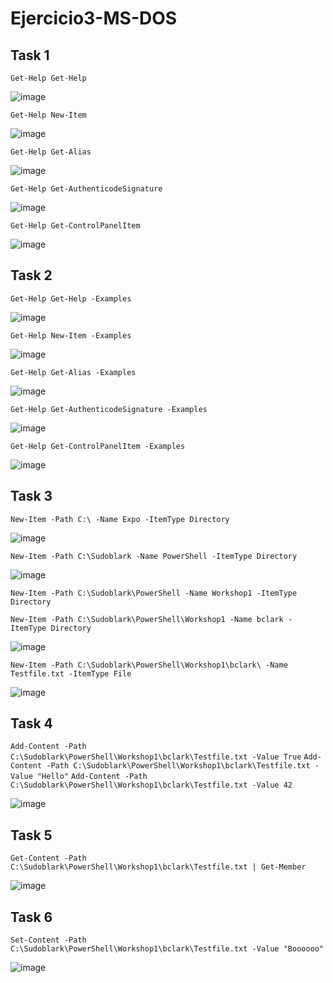 # Ejercicio3-MS-DOS

## Task 1 ##

`Get-Help Get-Help`

![image](https://user-images.githubusercontent.com/91564872/160498466-9724cb1e-65a6-4344-aeff-8941af1c940c.png)


`Get-Help New-Item`

![image](https://user-images.githubusercontent.com/91564872/160498644-881b0c2a-a551-45d8-af0d-337c05ff2807.png)

`Get-Help Get-Alias`

![image](https://user-images.githubusercontent.com/91564872/160498995-d3326153-e204-40a2-87e7-708bc936f880.png)

`Get-Help Get-AuthenticodeSignature`

![image](https://user-images.githubusercontent.com/91564872/160499070-8d034d32-1cb6-41f3-b77b-b44f3182c4fa.png)

`Get-Help Get-ControlPanelItem`

![image](https://user-images.githubusercontent.com/91564872/160499198-05e186ca-0e33-4cfa-895e-bf0c98b41d05.png)

## Task 2 ##

`Get-Help Get-Help -Examples`

![image](https://user-images.githubusercontent.com/91564872/160499307-89b91da6-da45-42ae-a469-b14f7c5abcf9.png)

`Get-Help New-Item -Examples`

![image](https://user-images.githubusercontent.com/91564872/160499479-873dbc4f-b8e2-4b4d-929a-609fdae519b5.png)

`Get-Help Get-Alias -Examples`

![image](https://user-images.githubusercontent.com/91564872/160499674-8e4415ed-8f07-4b94-969f-40d536331ef8.png)

`Get-Help Get-AuthenticodeSignature -Examples`

![image](https://user-images.githubusercontent.com/91564872/160500256-2aae49ac-cd9c-4834-88b9-9ceb9234152d.png)

`Get-Help Get-ControlPanelItem -Examples`

![image](https://user-images.githubusercontent.com/91564872/160500864-aa3980f0-d9c6-4241-a72f-7006a23712d3.png)

## Task 3

`New-Item -Path C:\ -Name Expo -ItemType Directory`

![image](https://user-images.githubusercontent.com/91564872/160867248-ffcd2f21-59d1-48d5-bdab-51be2c716e09.png)


`New-Item -Path C:\Sudoblark -Name PowerShell -ItemType Directory`

![image](https://user-images.githubusercontent.com/91564872/160867599-4969215d-93e2-45f4-94b8-173b4a328c65.png)


`New-Item -Path C:\Sudoblark\PowerShell -Name Workshop1 -ItemType Directory`



`New-Item -Path C:\Sudoblark\PowerShell\Workshop1 -Name bclark -ItemType Directory`

![image](https://user-images.githubusercontent.com/91564872/160867748-cf344078-9cf7-4d7e-a055-1aa638e157bd.png)

`New-Item -Path C:\Sudoblark\PowerShell\Workshop1\bclark\ -Name Testfile.txt -ItemType File`

![image](https://user-images.githubusercontent.com/91564872/160869274-488f7523-6b75-4971-9596-46d4ac480994.png)


## Task 4

`Add-Content -Path C:\Sudoblark\PowerShell\Workshop1\bclark\Testfile.txt -Value True`
`Add-Content -Path C:\Sudoblark\PowerShell\Workshop1\bclark\Testfile.txt -Value "Hello"`
`Add-Content -Path C:\Sudoblark\PowerShell\Workshop1\bclark\Testfile.txt -Value 42`

![image](https://user-images.githubusercontent.com/91564872/160869375-73ad6719-5790-4d24-8b54-d629b5b3eae7.png)

## Task 5

`Get-Content -Path C:\Sudoblark\PowerShell\Workshop1\bclark\Testfile.txt | Get-Member`

![image](https://user-images.githubusercontent.com/91564872/160869682-4a18fe5f-5690-4944-af9d-7150f8147de5.png)


## Task 6

`Set-Content -Path C:\Sudoblark\PowerShell\Workshop1\bclark\Testfile.txt -Value "Boooooo"`

![image](https://user-images.githubusercontent.com/91564872/160870104-457ce31d-30b9-4cab-be4e-9fea0f931924.png)

